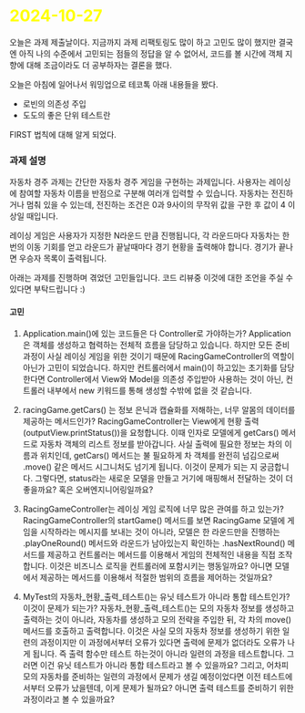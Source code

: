 # <span style="color:yellow">2024-10-27</span>
오늘은 과제 제출날이다. 지금까지 과제 리팩토링도 많이 하고 고민도 많이 했지만 결국엔 아직 나의 수준에서 고민되는 점들의 정답을 알 수 없어서, 코드를 볼 시간에 객체 지향에 대해 조금이라도 더 공부하자는 결론을 했다.

오늘은 아침에 일어나서 워밍업으로 테코톡 아래 내용들을 봤다.
- 로빈의 의존성 주입
- 도도의 좋은 단위 테스트란


FIRST 법칙에 대해 알게 되었다.


### 과제 설명
자동차 경주 과제는 간단한 자동차 경주 게임을 구현하는 과제입니다.
사용자는 레이싱에 참여할 자동차 이름을 반점으로 구분해 여러개 입력할 수 있습니다.
자동차는 전진하거나 멈춰 있을 수 있는데, 전진하는 조건은 0과 9사이의 무작위 값을 구한 후 값이 4 이상일 때입니다. 

레이싱 게임은 사용자가 지정한 N라운드 만큼 진행됩니다, 각 라운드마다 자동차는 한번의 이동 기회를 얻고 라운드가 끝날때마다 경기 현황을 출력해야 합니다. 경기가 끝나면 우승자 목록이 출력됩니다.

아래는 과제를 진행하며 겪었던 고민들입니다. 코드 리뷰중 이것에 대한 조언을 주실 수 있다면 부탁드립니다 :)

#### 고민
1. Application.main()에 있는 코드들은 다 Controller로 가야하는가?
	 Application은 객체를 생성하고 협력하는 전체적 흐름을 담당하고 있습니다. 하지만 모든 준비 과정이 사실 레이싱 게임을 위한 것이기 때문에 RacingGameController의 역할이 아닌가 고민이 되었습니다. 하지만 컨트롤러에서 main()이 하고있는 초기화를 담당한다면 Controller에서 View와 Model을 의존성 주입받아 사용하는 것이 아닌, 컨트롤러 내부에서 new 키워드를 통해 생성할 수밖에 없을 것 같습니다.

2. racingGame.getCars() 는 정보 은닉과 캡슐화를 저해하는, 너무 알몸의 데이터를 제공하는 메서드인가?
	 RacingGameController는 View에게 현황 출력(outputView.printStatus())을 요청합니다. 이때 인자로 모델에게 getCars() 메서드로 자동차 객체의 리스트 정보를 받아갑니다. 사실 출력에 필요한 정보는 차의 이름과 위치인데, getCars() 메서드는 불 필요하게 차 객체를 완전히 넘김으로써 .move() 같은 메서드 시그니처도 넘기게 됩니다. 이것이 문제가 되는 지 궁금합니다. 그렇다면, status라는 새로운 모델을 만들고 거기에 매핑해서 전달하는 것이 더 좋을까요? 혹은 오버엔지니어링일까요?
	
3. RacingGameController는 레이싱 게임 로직에 너무 많은 관여를 하고 있는가?
	 RacingGameController의 startGame() 메서드를 보면 RacingGame 모델에 게임을 시작하라는 메시지를 보내는 것이 아니라, 모델은 한 라운드만을 진행하는 .playOneRound() 메서드와 라운드가 남아있는지 확인하는 .hasNextRound() 메서드를 제공하고 컨트롤러는 메서드를 이용해서 게임의 전체적인 내용을 직접 조작합니다. 이것은 비즈니스 로직을 컨트롤러에 포함시키는 행동일까요? 아니면 모델에서 제공하는 메서드를 이용해서 적절한 범위의 흐름을 제어하는 것일까요?
	 
4.  MyTest의 자동차_현황_출력_테스트()는 유닛 테스트가 아니라 통합 테스트인가? 이것이 문제가 되는가?
	 자동차_현황_출력_테스트()는 모의 자동차 정보를 생성하고 출력하는 것이 아니라, 자동차를 생성하고 모의 전략을 주입한 뒤, 각 차의 move() 메서드를 호출하고 출력합니다. 이것은 사실 모의 자동차 정보를 생성하기 위한 일련의 과정이지만 이 과정에서부터 오류가 있다면 출력에 문제가 없더라도 오류가 나게 됩니다. 즉 출력 함수만 테스트 하는것이 아니라 일련의 과정을 테스트합니다. 그러면 이건 유닛 테스트가 아니라 통합 테스트라고 볼 수 있을까요? 그리고, 어차피 모의 자동차를 준비하는 일련의 과정에서 문제가 생길 예정이었다면 이전 테스트에서부터 오류가 났을텐데, 이게 문제가 될까요? 아니면 출력 테스트를 준비하기 위한 과정이라고 볼 수 있을까요?

